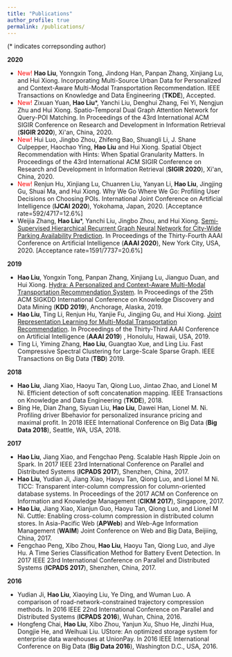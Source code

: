 ```yaml
---
title: "Publications"
author_profile: true
permalink: /publications/
---
```


(\* indicates correpsonding author)

**2020**
* <span style="color:red">New!</span> **Hao Liu**, Yonngxin Tong, Jindong Han, Panpan Zhang, Xinjiang Lu, and Hui Xiong. Incorporating Multi-Source Urban Data for Personalized and Context-Aware Multi-Modal Transportation Recommendation. IEEE Transactions on Knowledge and Data Engineering (**TKDE**), Accepted.
* <span style="color:red">New!</span> Zixuan Yuan, **Hao Liu**\*, Yanchi Liu, Denghui Zhang, Fei Yi, Nengjun Zhu and Hui Xiong. Spatio-Temporal Dual Graph Attention Network for Query-POI Matching. In Proceedings of the 43rd International ACM SIGIR Conference on Research and Development in Information Retrieval (**SIGIR 2020**), Xi'an, China, 2020.
* <span style="color:red">New!</span> Hui Luo, Jingbo Zhou, Zhifeng Bao, Shuangli Li, J. Shane Culpepper, Haochao Ying, **Hao Liu** and Hui Xiong. Spatial Object Recommendation with Hints: When Spatial Granularity Matters. In Proceedings of the 43rd International ACM SIGIR Conference on Research and Development in Information Retrieval (**SIGIR 2020**), Xi'an, China, 2020.
* <span style="color:red">New!</span> Renjun Hu, Xinjiang Lu, Chuanren Liu, Yanyan Li, **Hao Liu**, Jingjing Gu, Shuai Ma, and Hui Xiong. Why We Go Where We Go: Profiling User Decisions on Choosing POIs. International Joint Conference on Artificial Intelligence (**IJCAI 2020**), Yokohama, Japan, 2020. [Acceptance rate=592/4717=12.6%]
* Weijia Zhang, **Hao Liu**\*, Yanchi Liu, Jingbo Zhou, and Hui Xiong. [Semi-Supervised Hierarchical Recurrent Graph Neural Network for City-Wide Parking Availability Prediction](http://RaymondHLIU.github.io/files/AAAI20-parking.pdf). In Proceedings of the Thirty-Fourth AAAI Conference on Artificial Intelligence (**AAAI 2020**), New York City, USA, 2020. [Acceptance rate=1591/7737=20.6%]


**2019**
* **Hao Liu**, Yongxin Tong, Panpan Zhang, Xinjiang Lu, Jianguo Duan, and Hui Xiong. [Hydra: A Personalized and Context-Aware Multi-Modal Transportation Recommendation System](http://RaymondHLIU.github.io/files/KDD19-Hydra.pdf). In Proceedings of the 25th ACM SIGKDD International Conference on Knowledge Discovery and Data Mining (**KDD 2019**), Anchorage, Alaska, 2019.
* **Hao Liu**, Ting Li, Renjun Hu, Yanjie Fu, Jingjing Gu, and Hui Xiong. [Joint Representation Learning for Multi-Modal Transportation Recommendation](http://RaymondHLIU.github.io/files/AAAI19-trans2vec.pdf). In Proceedings of the Thirty-Third AAAI Conference on Artificial Intelligence (**AAAI 2019**) , Honolulu, Hawaii, USA, 2019.
* Ting Li, Yiming Zhang, **Hao Liu**, Guangtao Xue, and Ling Liu. Fast Compressive Spectral Clustering for Large-Scale Sparse Graph. IEEE Transactions on Big Data (**TBD**) 2019.


**2018**
* **Hao Liu**, Jiang Xiao, Haoyu Tan, Qiong Luo, Jintao Zhao, and Lionel M Ni. Efficient detection of soft concatenation mapping. IEEE Transactions on Knowledge and Data Engineering (**TKDE**), 2018.
* Bing He, Dian Zhang, Siyuan Liu, **Hao Liu**, Dawei Han, Lionel M. Ni. Profiling driver Bbehavior for personalized insurance pricing and maximal profit. In 2018 IEEE International Conference on Big Data (**Big Data 2018**), Seattle, WA, USA, 2018.

**2017**
* **Hao Liu**, Jiang Xiao, and Fengchao Peng. Scalable Hash Ripple Join on Spark. In 2017 IEEE 23rd International Conference on Parallel and Distributed Systems (**ICPADS 2017**), Shenzhen, China, 2017.
* **Hao Liu**, Yudian Ji, Jiang Xiao, Haoyu Tan, Qiong Luo, and Lionel M Ni. TICC: Transparent inter-column compression for column-oriented database systems. In Proceedings of the 2017 ACM on Conference on Information and Knowledge Management (**CIKM 2017**), Singapore, 2017.
* **Hao Liu**, Jiang Xiao, Xianjun Guo, Haoyu Tan, Qiong Luo, and Lionel M Ni. Cuttle: Enabling cross-column compression in distributed column stores. In Asia-Pacific Web (**APWeb**) and Web-Age Information Management (**WAIM**) Joint Conference on Web and Big Data, Beijiing, China,  2017.
* Fengchao Peng, Xibo Zhou, **Hao Liu**, Haoyu Tan, Qiong Luo, and Jiye Hu. A Time Series Classification Method for Battery Event Detection. In 2017 IEEE 23rd International Conference on Parallel and Distributed Systems (**ICPADS 2017**), Shenzhen, China, 2017.

**2016**
* Yudian Ji, **Hao Liu**, Xiaoying Liu, Ye Ding, and Wuman Luo. A comparison of road-network-constrained trajectory compression methods. In 2016 IEEE 22nd International Conference on Parallel and Distributed Systems (**ICPADS 2016**), Wuhan, China, 2016.
* Hongfeng Chai, **Hao Liu**, Xibo Zhou, Yanjun Xu, Shuo He, Jinzhi Hua, Dongjie He, and Weihuai Liu. UStore: An optimized storage system for enterprise data warehouses at UnionPay. In 2016 IEEE International Conference on Big Data (**Big Data 2016**), Washington D.C., USA, 2016.